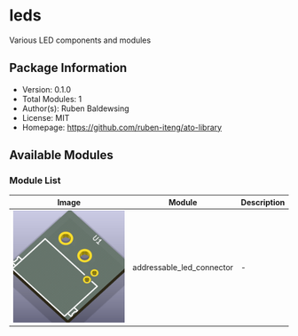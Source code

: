 # leds

Various LED components and modules

## Package Information

- Version: 0.1.0
- Total Modules: 1
- Author(s): Ruben Baldewsing
- License: MIT
- Homepage: https://github.com/ruben-iteng/ato-library

## Available Modules

### Module List

| Image | Module | Description |
|-------|--------|-------------|
|<img src="assets/addressable_led_connector.png" alt="addressable_led_connector" width="250"/>| addressable_led_connector | - |
